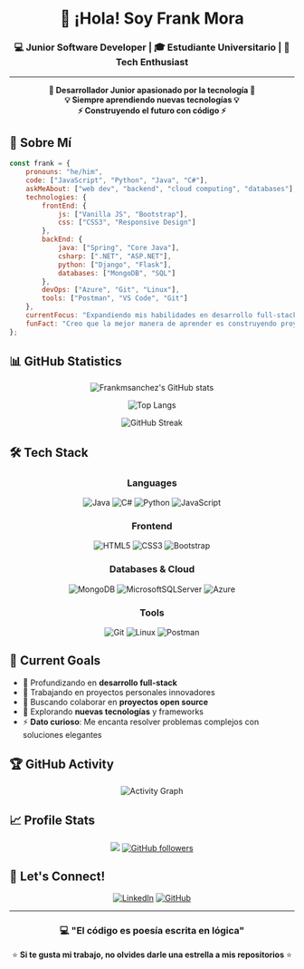 <div align="center">
  
# 👋 ¡Hola! Soy Frank Mora

### 💻 Junior Software Developer | 🎓 Estudiante Universitario | 🚀 Tech Enthusiast

---

**🚀 Desarrollador Junior apasionado por la tecnología 🚀**  
**💡 Siempre aprendiendo nuevas tecnologías 💡**  
**⚡ Construyendo el futuro con código ⚡**

</div>

## 🚀 Sobre Mí

```javascript
const frank = {
    pronouns: "he/him",
    code: ["JavaScript", "Python", "Java", "C#"],
    askMeAbout: ["web dev", "backend", "cloud computing", "databases"],
    technologies: {
        frontEnd: {
            js: ["Vanilla JS", "Bootstrap"],
            css: ["CSS3", "Responsive Design"]
        },
        backEnd: {
            java: ["Spring", "Core Java"],
            csharp: [".NET", "ASP.NET"],
            python: ["Django", "Flask"],
            databases: ["MongoDB", "SQL"]
        },
        devOps: ["Azure", "Git", "Linux"],
        tools: ["Postman", "VS Code", "Git"]
    },
    currentFocus: "Expandiendo mis habilidades en desarrollo full-stack",
    funFact: "Creo que la mejor manera de aprender es construyendo proyectos"
};
```

## 📊 GitHub Statistics

<div align="center">

![Frankmsanchez's GitHub stats](https://github-readme-stats.vercel.app/api?username=Frankmsanchez&show_icons=true&theme=radical&count_private=true)

![Top Langs](https://github-readme-stats.vercel.app/api/top-langs/?username=Frankmsanchez&layout=compact&theme=radical)

![GitHub Streak](https://streak-stats.demolab.com/?user=Frankmsanchez&theme=radical)

</div>

## 🛠️ Tech Stack

<div align="center">

### Languages
![Java](https://img.shields.io/badge/java-%23ED8B00.svg?style=for-the-badge&logo=openjdk&logoColor=white) 
![C#](https://img.shields.io/badge/c%23-%23239120.svg?style=for-the-badge&logo=c-sharp&logoColor=white) 
![Python](https://img.shields.io/badge/python-3670A0?style=for-the-badge&logo=python&logoColor=ffdd54) 
![JavaScript](https://img.shields.io/badge/javascript-%23323330.svg?style=for-the-badge&logo=javascript&logoColor=%23F7DF1E)

### Frontend
![HTML5](https://img.shields.io/badge/html5-%23E34F26.svg?style=for-the-badge&logo=html5&logoColor=white) 
![CSS3](https://img.shields.io/badge/css3-%231572B6.svg?style=for-the-badge&logo=css3&logoColor=white) 
![Bootstrap](https://img.shields.io/badge/bootstrap-%238511FA.svg?style=for-the-badge&logo=bootstrap&logoColor=white)

### Databases & Cloud
![MongoDB](https://img.shields.io/badge/MongoDB-%234ea94b.svg?style=for-the-badge&logo=mongodb&logoColor=white) 
![MicrosoftSQLServer](https://img.shields.io/badge/Microsoft%20SQL%20Sever-CC2927?style=for-the-badge&logo=microsoft%20sql%20server&logoColor=white) 
![Azure](https://img.shields.io/badge/azure-%230072C6.svg?style=for-the-badge&logo=microsoftazure&logoColor=white)

### Tools
![Git](https://img.shields.io/badge/git-%23F05033.svg?style=for-the-badge&logo=git&logoColor=white) 
![Linux](https://img.shields.io/badge/Linux-FCC624?style=for-the-badge&logo=linux&logoColor=black) 
![Postman](https://img.shields.io/badge/Postman-FF6C37?style=for-the-badge&logo=postman&logoColor=white)

</div>

## 🎯 Current Goals

- 🌱 Profundizando en **desarrollo full-stack**
- 🔭 Trabajando en proyectos personales innovadores
- 👯 Buscando colaborar en **proyectos open source**
- 🤔 Explorando **nuevas tecnologías** y frameworks
- ⚡ **Dato curioso**: Me encanta resolver problemas complejos con soluciones elegantes

## 🏆 GitHub Activity

<div align="center">

![Activity Graph](https://github-readme-activity-graph.vercel.app/graph?username=Frankmsanchez&bg_color=0D1117&color=FF6B6B&line=4ECDC4&point=45B7D1&area=true&hide_border=true)

</div>

## 📈 Profile Stats

<div align="center">

![](https://komarev.com/ghpvc/?username=Frankmsanchez&color=red&style=flat)
[![GitHub followers](https://img.shields.io/github/followers/Frankmsanchez?style=social)](https://github.com/Frankmsanchez)

</div>

## 🤝 Let's Connect!

<div align="center">
  
[![LinkedIn](https://img.shields.io/badge/LinkedIn-%230077B5.svg?style=for-the-badge&logo=linkedin&logoColor=white)](https://www.linkedin.com/in/frank-mora-sanchez-264b94217)
[![GitHub](https://img.shields.io/badge/GitHub-%23121011.svg?style=for-the-badge&logo=github&logoColor=white)](https://github.com/Frankmsanchez)

</div>

---

<div align="center">
  
### 💻 "El código es poesía escrita en lógica"

⭐ **Si te gusta mi trabajo, no olvides darle una estrella a mis repositorios** ⭐

</div>
